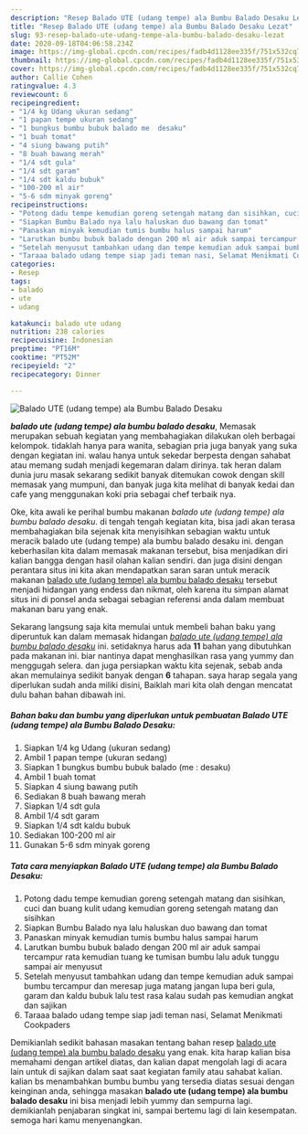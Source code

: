 ```yaml
---
description: "Resep Balado UTE (udang tempe) ala Bumbu Balado Desaku Lezat"
title: "Resep Balado UTE (udang tempe) ala Bumbu Balado Desaku Lezat"
slug: 93-resep-balado-ute-udang-tempe-ala-bumbu-balado-desaku-lezat
date: 2020-09-18T04:06:58.234Z
image: https://img-global.cpcdn.com/recipes/fadb4d1128ee335f/751x532cq70/balado-ute-udang-tempe-ala-bumbu-balado-desaku-foto-resep-utama.jpg
thumbnail: https://img-global.cpcdn.com/recipes/fadb4d1128ee335f/751x532cq70/balado-ute-udang-tempe-ala-bumbu-balado-desaku-foto-resep-utama.jpg
cover: https://img-global.cpcdn.com/recipes/fadb4d1128ee335f/751x532cq70/balado-ute-udang-tempe-ala-bumbu-balado-desaku-foto-resep-utama.jpg
author: Callie Cohen
ratingvalue: 4.3
reviewcount: 6
recipeingredient:
- "1/4 kg Udang ukuran sedang"
- "1 papan tempe ukuran sedang"
- "1 bungkus bumbu bubuk balado me  desaku"
- "1 buah tomat"
- "4 siung bawang putih"
- "8 buah bawang merah"
- "1/4 sdt gula"
- "1/4 sdt garam"
- "1/4 sdt kaldu bubuk"
- "100-200 ml air"
- "5-6 sdm minyak goreng"
recipeinstructions:
- "Potong dadu tempe kemudian goreng setengah matang dan sisihkan, cuci dan buang kulit udang kemudian goreng setengah matang dan sisihkan"
- "Siapkan Bumbu Balado nya lalu haluskan duo bawang dan tomat"
- "Panaskan minyak kemudian tumis bumbu halus sampai harum"
- "Larutkan bumbu bubuk balado dengan 200 ml air aduk sampai tercampur rata kemudian tuang ke tumisan bumbu lalu aduk tunggu sampai air menyusut"
- "Setelah menyusut tambahkan udang dan tempe kemudian aduk sampai bumbu tercampur dan meresap juga matang jangan lupa beri gula, garam dan kaldu bubuk lalu test rasa kalau sudah pas kemudian angkat dan sajikan"
- "Taraaa balado udang tempe siap jadi teman nasi, Selamat Menikmati Cookpaders"
categories:
- Resep
tags:
- balado
- ute
- udang

katakunci: balado ute udang 
nutrition: 238 calories
recipecuisine: Indonesian
preptime: "PT16M"
cooktime: "PT52M"
recipeyield: "2"
recipecategory: Dinner

---
```



![Balado UTE (udang tempe) ala Bumbu Balado Desaku](https://img-global.cpcdn.com/recipes/fadb4d1128ee335f/751x532cq70/balado-ute-udang-tempe-ala-bumbu-balado-desaku-foto-resep-utama.jpg)

<b><i>balado ute (udang tempe) ala bumbu balado desaku</i></b>, Memasak merupakan sebuah kegiatan yang membahagiakan dilakukan oleh berbagai kelompok. tidaklah hanya para wanita, sebagian pria juga banyak yang suka dengan kegiatan ini. walau hanya untuk sekedar berpesta dengan sahabat atau memang sudah menjadi kegemaran dalam dirinya. tak heran dalam dunia juru masak sekarang sedikit banyak ditemukan cowok dengan skill memasak yang mumpuni, dan banyak juga kita melihat di banyak kedai dan cafe yang menggunakan koki pria sebagai chef terbaik nya.

Oke, kita awali ke perihal bumbu makanan <i>balado ute (udang tempe) ala bumbu balado desaku</i>. di tengah tengah kegiatan kita, bisa jadi akan terasa membahagiakan bila sejenak kita menyisihkan sebagian waktu untuk meracik balado ute (udang tempe) ala bumbu balado desaku ini. dengan keberhasilan kita dalam memasak makanan tersebut, bisa menjadikan diri kalian bangga dengan hasil olahan kalian sendiri. dan juga disini dengan perantara situs ini kita akan mendapatkan saran saran untuk meracik makanan <u>balado ute (udang tempe) ala bumbu balado desaku</u> tersebut menjadi hidangan yang endess dan nikmat, oleh karena itu simpan alamat situs ini di ponsel anda sebagai sebagian referensi anda dalam membuat makanan baru yang enak.




Sekarang langsung saja kita memulai untuk membeli bahan baku yang diperuntuk kan dalam memasak hidangan <u><i>balado ute (udang tempe) ala bumbu balado desaku</i></u> ini. setidaknya harus ada <b>11</b> bahan yang dibutuhkan pada makanan ini. biar nantinya dapat menghasilkan rasa yang yummy dan menggugah selera. dan juga persiapkan waktu kita sejenak, sebab anda akan memulainya sedikit banyak dengan <b>6</b> tahapan. saya harap segala yang diperlukan sudah anda miliki disini, Baiklah mari kita olah dengan mencatat dulu bahan bahan dibawah ini.

<!--inarticleads1-->

##### Bahan baku dan bumbu yang diperlukan untuk pembuatan Balado UTE (udang tempe) ala Bumbu Balado Desaku:

1. Siapkan 1/4 kg Udang (ukuran sedang)
1. Ambil 1 papan tempe (ukuran sedang)
1. Siapkan 1 bungkus bumbu bubuk balado (me : desaku)
1. Ambil 1 buah tomat
1. Siapkan 4 siung bawang putih
1. Sediakan 8 buah bawang merah
1. Siapkan 1/4 sdt gula
1. Ambil 1/4 sdt garam
1. Siapkan 1/4 sdt kaldu bubuk
1. Sediakan 100-200 ml air
1. Gunakan 5-6 sdm minyak goreng




<!--inarticleads2-->

##### Tata cara menyiapkan Balado UTE (udang tempe) ala Bumbu Balado Desaku:

1. Potong dadu tempe kemudian goreng setengah matang dan sisihkan, cuci dan buang kulit udang kemudian goreng setengah matang dan sisihkan
1. Siapkan Bumbu Balado nya lalu haluskan duo bawang dan tomat
1. Panaskan minyak kemudian tumis bumbu halus sampai harum
1. Larutkan bumbu bubuk balado dengan 200 ml air aduk sampai tercampur rata kemudian tuang ke tumisan bumbu lalu aduk tunggu sampai air menyusut
1. Setelah menyusut tambahkan udang dan tempe kemudian aduk sampai bumbu tercampur dan meresap juga matang jangan lupa beri gula, garam dan kaldu bubuk lalu test rasa kalau sudah pas kemudian angkat dan sajikan
1. Taraaa balado udang tempe siap jadi teman nasi, Selamat Menikmati Cookpaders




Demikianlah sedikit bahasan masakan tentang bahan resep <u>balado ute (udang tempe) ala bumbu balado desaku</u> yang enak. kita harap kalian bisa memahami dengan artikel diatas, dan kalian dapat mengolah lagi di acara lain untuk di sajikan dalam saat saat kegiatan family atau sahabat kalian. kalian bs menambahkan bumbu bumbu yang tersedia diatas sesuai dengan keinginan anda, sehingga masakan <b>balado ute (udang tempe) ala bumbu balado desaku</b> ini bisa menjadi lebih yummy dan sempurna lagi. demikianlah penjabaran singkat ini, sampai bertemu lagi di lain kesempatan. semoga hari kamu menyenangkan.
